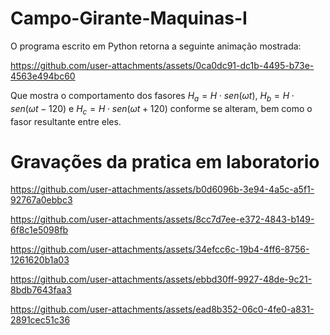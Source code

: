 
# Campo-Girante-Maquinas-I

O programa escrito em Python retorna a seguinte animação mostrada:

https://github.com/user-attachments/assets/0ca0dc91-dc1b-4495-b73e-4563e494bc60

Que mostra o comportamento dos fasores $H_a =H\cdot sen(\omega t)$, $H_b =H\cdot sen(\omega t - 120)$ e $H_c =H\cdot sen(\omega t + 120)$ conforme se alteram, bem como o fasor resultante entre eles.

# Gravações da pratica em laboratorio

https://github.com/user-attachments/assets/b0d6096b-3e94-4a5c-a5f1-92767a0ebbc3

https://github.com/user-attachments/assets/8cc7d7ee-e372-4843-b149-6f8c1e5098fb

https://github.com/user-attachments/assets/34efcc6c-19b4-4ff6-8756-1261620b1a03

https://github.com/user-attachments/assets/ebbd30ff-9927-48de-9c21-8bdb7643faa3

https://github.com/user-attachments/assets/ead8b352-06c0-4fe0-a831-2891cec51c36
